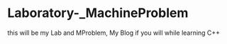 # Laboratory-_MachineProblem
this will be my Lab and MProblem, My Blog if you will while learning C++

